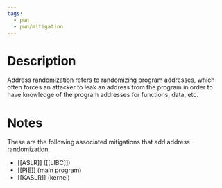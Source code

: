 ```yaml
---
tags:
  - pwn
  - pwn/mitigation
---
```

# Description
Address randomization refers to randomizing program addresses, which often forces an attacker to leak an address from the program in order to have knowledge of the program addresses for functions, data, etc.
# Notes
These are the following associated mitigations that add address randomization.
- [[ASLR]] ([[LIBC]])
- [[PIE]] (main program)
- [[KASLR]] (kernel)
